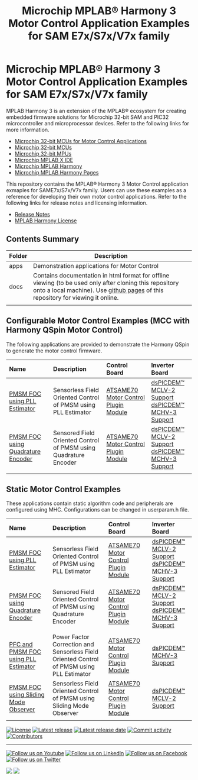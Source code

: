 ﻿---
title: Microchip MPLAB® Harmony 3 Motor Control Application Examples for SAM E7x/S7x/V7x family
nav_order: 1
has_children: true
has_toc: false
---

# Microchip MPLAB® Harmony 3 Motor Control Application Examples for SAM E7x/S7x/V7x family

MPLAB Harmony 3 is an extension of the MPLAB® ecosystem for creating
embedded firmware solutions for Microchip 32-bit SAM and PIC32 microcontroller
and microprocessor devices.  Refer to the following links for more information.
 - [Microchip 32-bit MCUs for Motor Control Applications](https://www.microchip.com/design-centers/motor-control-and-drive/control-products/32-bit-solutions)
 - [Microchip 32-bit MCUs](https://www.microchip.com/design-centers/32-bit)
 - [Microchip 32-bit MPUs](https://www.microchip.com/design-centers/32-bit-mpus)
 - [Microchip MPLAB X IDE](https://www.microchip.com/mplab/mplab-x-ide)
 - [Microchip MPLAB Harmony](https://www.microchip.com/mplab/mplab-harmony)
 - [Microchip MPLAB Harmony Pages](https://microchip-mplab-harmony.github.io/)

This repository contains the MPLAB® Harmony 3 Motor Control application exmaples for SAME7x/S7x/V7x family. Users can use these examples as a reference for
developing their own motor control applications. Refer to the following links for release
notes and licensing information.

 - [Release Notes](./release_notes.md)
 - [MPLAB Harmony License](mplab_harmony_license.md)

## Contents Summary

| Folder     | Description                                               |
|------------|-----------------------------------------------------------|
| apps       | Demonstration applications for Motor Control              |
| docs       | Contains documentation in html format for offline viewing (to be used only after cloning this repository onto a local machine). Use [github pages](https://microchip-mplab-harmony.github.io/mc_apps_sam_e7x_s7x_v7x/) of this repository for viewing it online. |
|||


## Configurable Motor Control Examples (MCC with Harmony QSpin Motor Control)

The following applications are provided to demonstrate the Harmony QSpin to generate the motor control firmware.

| Name | Description|Control Board|Inverter Board|
|:-----|:-----------|:------------|:-------------|
| [PMSM FOC using PLL Estimator ](apps/mcp_pmsm_foc_pll_estimator_sam_e70/readme.md) | Sensorless Field Oriented Control of PMSM using PLL Estimator | [ATSAME70 Motor Control Plugin Module](https://www.microchip.com/Developmenttools/ProductDetails/MA320203) | [dsPICDEM™ MCLV-2 Support](https://www.microchip.com/DevelopmentTools/ProductDetails/DM330021-2) <br  />[dsPICDEM™ MCHV-3 Support](https://www.microchip.com/developmenttools/ProductDetails/dm330023-3) |
| [PMSM FOC using Quadrature Encoder](apps/mcp_pmsm_foc_encoder_sam_e70/readme.md) | Sensored Field Oriented Control of PMSM using Quadrature Encoder |[ATSAME70 Motor Control Plugin Module](https://www.microchip.com/Developmenttools/ProductDetails/MA320203)| [dsPICDEM™ MCLV-2 Support](https://www.microchip.com/DevelopmentTools/ProductDetails/DM330021-2) <br  />[dsPICDEM™ MCHV-3 Support](https://www.microchip.com/developmenttools/ProductDetails/dm330023-3) |
|||||


## Static Motor Control Examples

These applications contain static algorithm code and peripherals are configured using MHC. Configurations can be changed in userparam.h file. 

| Name | Description|Control Board|Inverter Board|
|:-----|:-----------|:------------|:-------------|
| [PMSM FOC using PLL Estimator](apps/pmsm_foc_pll_estimator_sam_e70/readme.md) | Sensorless Field Oriented Control of PMSM using PLL Estimator | [ATSAME70 Motor Control Plugin Module](https://www.microchip.com/Developmenttools/ProductDetails/MA320203) | [dsPICDEM™ MCLV-2 Support](https://www.microchip.com/DevelopmentTools/ProductDetails/DM330021-2) <br  />[dsPICDEM™ MCHV-3 Support](https://www.microchip.com/developmenttools/ProductDetails/dm330023-3) |
| [PMSM FOC using Quadrature Encoder](apps/pmsm_foc_encoder_sam_e70/readme.md) | Sensored Field Oriented Control of PMSM using Quadrature Encoder |[ATSAME70 Motor Control Plugin Module](https://www.microchip.com/Developmenttools/ProductDetails/MA320203)| [dsPICDEM™ MCLV-2 Support](https://www.microchip.com/DevelopmentTools/ProductDetails/DM330021-2) <br  />[dsPICDEM™ MCHV-3 Support](https://www.microchip.com/developmenttools/ProductDetails/dm330023-3) |
|||||
| [PFC and PMSM FOC using PLL Estimator](apps/pmsm_pfc_foc_pll_estimator_sam_e70/readme.md) | Power Factor Correction and Sensorless Field Oriented Control of PMSM using PLL Estimator |[ATSAME70 Motor Control Plugin Module](https://www.microchip.com/Developmenttools/ProductDetails/MA320203) |[dsPICDEM™ MCHV-3 Support](https://www.microchip.com/developmenttools/ProductDetails/dm330023-3) |
| [PMSM FOC using Sliding Mode Observer](apps/pmsm_foc_smo_sam_e70/readme.md) | Sensorless Field Oriented Control of PMSM using Sliding Mode Observer |[ATSAME70 Motor Control Plugin Module](https://www.microchip.com/Developmenttools/ProductDetails/MA320203) | [dsPICDEM™ MCLV-2 Support](https://www.microchip.com/DevelopmentTools/ProductDetails/DM330021-2) |
|||||



[![License](https://img.shields.io/badge/license-Harmony%20license-orange.svg)](https://github.com/Microchip-MPLAB-Harmony/mc/blob/master/mplab_harmony_license.md)
[![Latest release](https://img.shields.io/github/release/Microchip-MPLAB-Harmony/mc.svg)](https://github.com/Microchip-MPLAB-Harmony/mc/releases/latest)
[![Latest release date](https://img.shields.io/github/release-date/Microchip-MPLAB-Harmony/mc.svg)](https://github.com/Microchip-MPLAB-Harmony/mc/releases/latest)
[![Commit activity](https://img.shields.io/github/commit-activity/y/Microchip-MPLAB-Harmony/mc.svg)](https://github.com/Microchip-MPLAB-Harmony/mc/graphs/commit-activity)
[![Contributors](https://img.shields.io/github/contributors-anon/Microchip-MPLAB-Harmony/mc.svg)]()
____

[![Follow us on Youtube](https://img.shields.io/badge/Youtube-Follow%20us%20on%20Youtube-red.svg)](https://www.youtube.com/user/MicrochipTechnology)
[![Follow us on LinkedIn](https://img.shields.io/badge/LinkedIn-Follow%20us%20on%20LinkedIn-blue.svg)](https://www.linkedin.com/company/microchip-technology)
[![Follow us on Facebook](https://img.shields.io/badge/Facebook-Follow%20us%20on%20Facebook-blue.svg)](https://www.facebook.com/microchiptechnology/)
[![Follow us on Twitter](https://img.shields.io/twitter/follow/MicrochipTech.svg?style=social)](https://twitter.com/MicrochipTech)

[![](https://img.shields.io/github/stars/Microchip-MPLAB-Harmony/mc.svg?style=social)]()
[![](https://img.shields.io/github/watchers/Microchip-MPLAB-Harmony/mc.svg?style=social)]()
